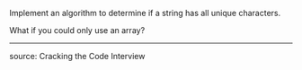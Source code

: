 Implement an algorithm to determine if a string has all unique characters.

What if you could only use an array?

---
source: Cracking the Code Interview

